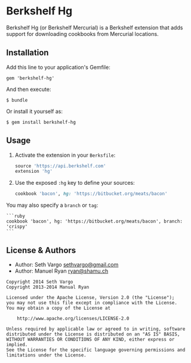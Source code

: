 Berkshelf Hg
============
Berkshelf Hg (or Berkshelf Mercurial) is a Berkshelf extension that adds support for downloading cookbooks from Mercurial locations.

Installation
------------
Add this line to your application's Gemfile:

    gem 'berkshelf-hg'

And then execute:

    $ bundle

Or install it yourself as:

    $ gem install berkshelf-hg

Usage
-----
1. Activate the extension in your `Berksfile`:

    ```ruby
    source 'https://api.berkshelf.com'
    extension 'hg'
    ```

2. Use the exposed `:hg` key to define your sources:

    ```ruby
    cookbook 'bacon', hg: 'https://bitbucket.org/meats/bacon'
    ```

  You may also specify a `branch` or `tag`:

    ```ruby
    cookbook 'bacon', hg: 'https://bitbucket.org/meats/bacon', branch: 'crispy'
    ```

License & Authors
-----------------
- Author: Seth Vargo <sethvargo@gmail.com>
- Author: Manuel Ryan <ryan@shamu.ch>

```text
Copyright 2014 Seth Vargo
Copyright 2013-2014 Manual Ryan

Licensed under the Apache License, Version 2.0 (the "License");
you may not use this file except in compliance with the License.
You may obtain a copy of the License at

    http://www.apache.org/licenses/LICENSE-2.0

Unless required by applicable law or agreed to in writing, software
distributed under the License is distributed on an "AS IS" BASIS,
WITHOUT WARRANTIES OR CONDITIONS OF ANY KIND, either express or implied.
See the License for the specific language governing permissions and
limitations under the License.
```

